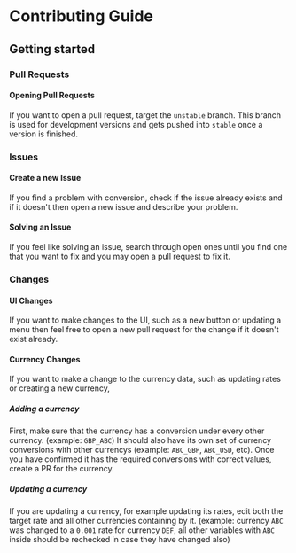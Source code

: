 # Contributing Guide
## Getting started
### Pull Requests
#### Opening Pull Requests
If you want to open a pull request, target the `unstable` branch. This branch is used for development versions and gets pushed into `stable` once a version is finished.
### Issues
#### Create a new Issue
If you find a problem with conversion, check if the issue already exists and if it doesn't then open a new issue and describe your problem.
#### Solving an Issue
If you feel like solving an issue, search through open ones until you find one that you want to fix and you may open a pull request to fix it.
### Changes
#### UI Changes
If you want to make changes to the UI, such as a new button or updating a menu then feel free to open a new pull request for the change if it doesn't exist already.
#### Currency Changes
If you want to make a change to the currency data, such as updating rates or creating a new currency, 
##### Adding a currency
First, make sure that the currency has a conversion under every other currency. (example: `GBP_ABC`) It should also have its own set of currency conversions with other currencys (example: `ABC_GBP`, `ABC_USD`, etc). Once you have confirmed it has the required conversions with correct values, create a PR for the currency.
##### Updating a currency
If you are updating a currency, for example updating its rates, edit both the target rate and all other currencies containing by it. (example: currency `ABC` was changed to a `0.001` rate for currency `DEF`, all other variables with `ABC` inside should be rechecked in case they have changed also)